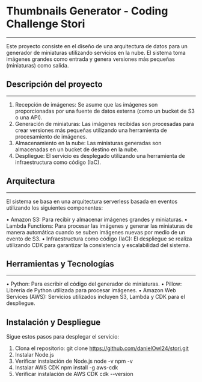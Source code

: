 # Thumbnails Generator - Coding Challenge Stori
***
Este proyecto consiste en el diseño de una arquitectura de datos para un generador de miniaturas utilizando servicios en la nube. El sistema toma imágenes grandes como entrada y genera versiones más pequeñas (miniaturas) como salida.
## Descripción del proyecto
***
1.	Recepción de imágenes: Se asume que las imágenes son proporcionadas por una fuente de datos externa (como un bucket de S3 o una API).
2.	Generación de miniaturas: Las imágenes recibidas son procesadas para crear versiones más pequeñas utilizando una herramienta de procesamiento de imágenes.
3.	Almacenamiento en la nube: Las miniaturas generadas son almacenadas en un bucket de destino en la nube.
4.	Despliegue: El servicio es desplegado utilizando una herramienta de infraestructura como código (IaC).

## Arquitectura
***
El sistema se basa en una arquitectura serverless basada en eventos utilizando los siguientes componentes:

•	Amazon S3: Para recibir y almacenar imágenes grandes y miniaturas.
•	Lambda Functions: Para procesar las imágenes y generar las miniaturas de manera automática cuando se suben imágenes nuevas por medio de un evento de S3.
•	Infraestructura como código (IaC): El despliegue se realiza utilizando CDK para garantizar la consistencia y escalabilidad del sistema.

## Herramientas y Tecnologías
***
•	Python: Para escribir el código del generador de miniaturas.
•	Pillow: Librería de Python utilizada para procesar imágenes.
•	Amazon Web Services (AWS): Servicios utilizados incluyen S3, Lambda y CDK para el despliegue. 

## Instalación y Despliegue

Sigue estos pasos para desplegar el servicio:

1.	Clona el repositorio:
    git clone https://github.com/danielOwl24/stori.git
2. Instalar Node.js
3. Verificar instalación de Node.js
    node -v
    npm -v
3. Instalar AWS CDK
    npm install -g aws-cdk
4. Verificar instalación de AWS CDK
    cdk --version

